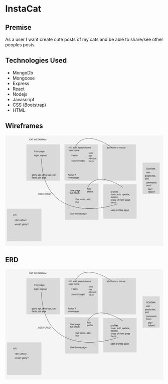 # InstaCat 

## Premise
As a user I want create cute posts of my cats and be able to share/see other peoples posts.

## Technologies Used
* MongoDb
* Mongoose
* Express
* React
* Nodejs
* Javascript
* CSS (Bootstrap)
* HTML

## Wireframes
![Wireframe](./images/wireframe.png)

## ERD
![ERD](./images/wireframe.png)